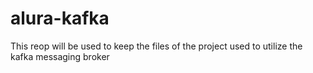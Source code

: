 # alura-kafka
This reop will be used to keep the files of the project used to utilize the kafka messaging broker
